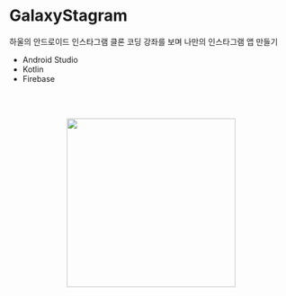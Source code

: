 # GalaxyStagram
하울의 안드로이드 인스타그램 클론 코딩 강좌를 보며 나만의 인스타그램 앱 만들기

- Android Studio  
- Kotlin  
- Firebase

<br><br>

<p align="center"><img src="https://user-images.githubusercontent.com/66666533/126044610-24ec4919-ccfe-4f01-8c6f-b2251d7713c3.gif" width="300px"></p>

